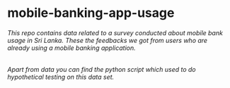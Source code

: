 # mobile-banking-app-usage
###### This repo contains data related to a survey conducted about mobile bank usage in Sri Lanka. These the feedbacks we got from users who are already using a mobile banking application.
###### Apart from data you can find the python script which used to do hypothetical testing on this data set.
